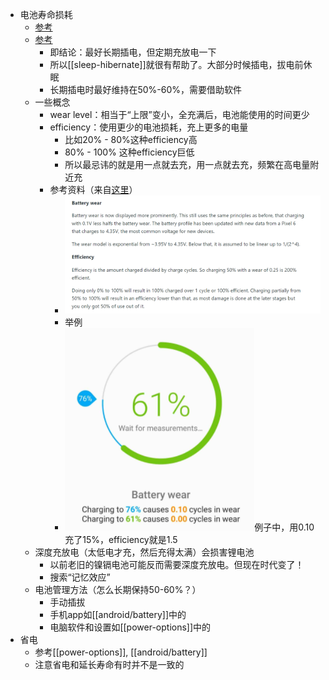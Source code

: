- 电池寿命损耗
  - [参考](https://zhuanlan.zhihu.com/p/71376047)
  - [参考](https://zhuanlan.zhihu.com/p/136393393)
    - 即结论：最好长期插电，但定期充放电一下
    - 所以[[sleep-hibernate]]就很有帮助了。大部分时候插电，拔电前休眠
    - 长期插电时最好维持在50%-60%，需要借助软件
  - 一些概念
    - wear level：相当于“上限”变小，全充满后，电池能使用的时间更少
    - efficiency：使用更少的电池损耗，充上更多的电量
      - 比如20% - 80%这种efficiency高
      - 80% - 100% 这种efficiency巨低
      - 所以最忌讳的就是用一点就去充，用一点就去充，频繁在高电量附近充
    - 参考资料（来自[这里](https://accubattery.zendesk.com/hc/en-us/articles/209507189-Tab-3-battery-health-screen)）
      - ![](wear-efficiency.png)
      - 举例
      - ![](efficiency-example.png)例子中，用0.10充了15%，efficiency就是1.5
  - 深度充放电（太低电才充，然后充得太满）会损害锂电池
    - 以前老旧的镍镉电池可能反而需要深度充放电。但现在时代变了！
    - 搜索“记忆效应”
  - 电池管理方法（怎么长期保持50-60%？）
    - 手动插拔
    - 手机app如[[android/battery]]中的
    - 电脑软件和设置如[[power-options]]中的
- 省电
  - 参考[[power-options]], [[android/battery]]
  - 注意省电和延长寿命有时并不是一致的